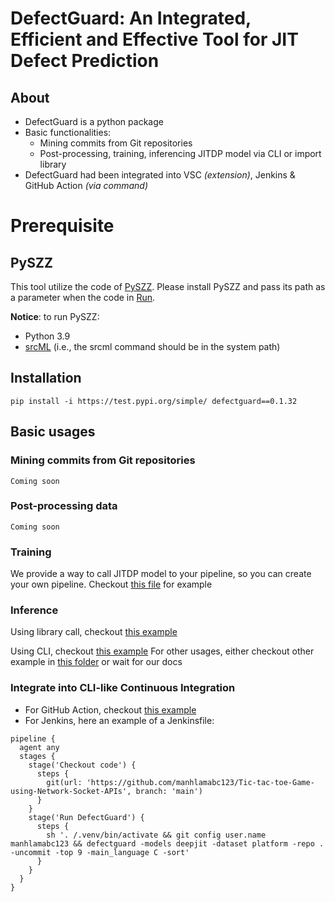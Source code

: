 # DefectGuard: An Integrated, Efficient and Effective Tool for JIT Defect Prediction

## About

* DefectGuard is a python package
* Basic functionalities:
    * Mining commits from Git repositories
    * Post-processing, training, inferencing JITDP model via CLI or import library
* DefectGuard had been integrated into VSC *(extension)*, Jenkins & GitHub Action *(via command)*

# Prerequisite

## PySZZ

This tool utilize the code of [PySZZ](https://github.com/grosa1/pyszz_v2/). Please install PySZZ and pass its path as a parameter when the code in [Run](#run).

**Notice**: to run PySZZ:
- Python 3.9
- [srcML](https://www.srcml.org/) (i.e., the srcml command should be in the system path)

## Installation

```
pip install -i https://test.pypi.org/simple/ defectguard==0.1.32
```

## Basic usages

### Mining commits from Git repositories
```
Coming soon
```

### Post-processing data
```
Coming soon
```

### Training

We provide a way to call JITDP model to your pipeline, so you can create your own pipeline. Checkout [this file](https://github.com/manhtdd/DefectGuard-the-Package/blob/main/test_suits/train.py) for example


### Inference

Using library call, checkout [this example](https://github.com/manhtdd/DefectGuard-the-Package/blob/main/test_suits/train.py)

Using CLI, checkout [this example](https://github.com/manhtdd/DefectGuard-the-Package/blob/main/test_suits/test_top_flag_3.sh)
For other usages, either checkout other example in [this folder](https://github.com/manhtdd/DefectGuard-the-Package/tree/main/test_suits) or wait for our docs

### Integrate into CLI-like Continuous Integration
* For GitHub Action, checkout [this example](https://github.com/manhtdd/DefectGuard-the-Package/blob/main/.github/workflows/python-package.yml)
* For Jenkins, here an example of a Jenkinsfile:
```
pipeline {
  agent any
  stages {
    stage('Checkout code') {
      steps {
        git(url: 'https://github.com/manhlamabc123/Tic-tac-toe-Game-using-Network-Socket-APIs', branch: 'main')
      }
    }
    stage('Run DefectGuard') {
      steps {
        sh '. /.venv/bin/activate && git config user.name manhlamabc123 && defectguard -models deepjit -dataset platform -repo . -uncommit -top 9 -main_language C -sort'
      }
    }
  }
}
```
